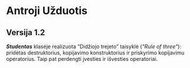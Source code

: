# Antroji Užduotis

## Versija 1.2

***Studentas*** klasėje realizuota “Didžiojo trejeto” taisyklė (*"Rule of three"*): pridėtas destruktorius, kopijavimo konstruktorius ir priskyrimo kopijavimu operatorius. Taip pat perdengti įvesties ir išvesties operatoriai.
